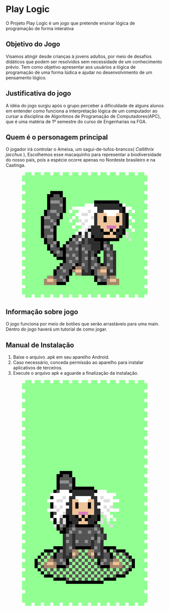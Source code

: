 
  
# Play Logic
O Projeto Play Logic é um jogo que pretende ensinar lógica de programação de forma interativa

## Objetivo do Jogo

Visamos atingir desde crianças à jovens adultos, por meio de desafios didáticos que podem ser resolvidos sem necessidade de um conhecimento prévio.
Tem como objetivo apresentar aos usuários a lógica de programação de uma forma lúdica e ajudar no desenvolvimento de um pensamento lógico.

## Justificativa do jogo

A idéia do jogo surgiu após o grupo perceber a dificuldade de alguns alunos em entender como funciona a interpretação lógica de um computador ao cursar a disciplina de Algoritmos de Programação de Computadores(APC), que é uma matéria de 1º semestre do curso de Engenharias na FGA.

## Quem é o personagem principal

O jogador irá controlar o Ameixa, um sagui-de-tufos-brancos( *Callithrix jacchus* ), Escolhemos esse macaquinho para representar a biodiversidade do nosso país, pois a espécie ocorre apenas no Nordeste brasileiro e na Caatinga.

<p align="center">
  <img src="src/assets/visual/Macaco_idle.gif">
</p>

## Informação sobre jogo

O jogo funciona por meio de botões que serão arrastáveis para uma main. Dentro do jogo haverá um tutorial de como jogar.

## Manual de Instalação

1. Baixe o arquivo .apk em seu aparelho Android.
2. Caso necessário, conceda permissão ao aparelho para instalar aplicativos de terceiros.
3. Execute o arquivo apk e aguarde a finalização da instalação.

<p align="center">
  <img src="src/assets/visual/Macaco_trap.gif">
</p>
